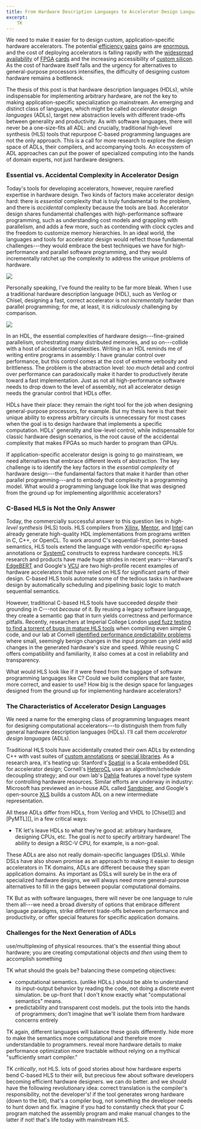 ```yaml
---
title: From Hardware Description Languages to Accelerator Design Languages
excerpt:
    TK
---
```

We need to make it easier for to design custom, application-specific hardware accelerators.
The potential [efficiency gains][darwin] gains are [enormous][catapult], and the cost of deploying accelerators is falling rapidly with the [widespread][azurenp] [availability][f1] of [FPGA][intel-pac] [cards][xilinx-alveo] and the increasing accessibility of [custom silicon][google-tapeout].
As the cost of hardware itself falls and the urgency for alternatives to general-purpose processors intensifies, the difficulty of designing custom hardware remains a bottleneck.

The thesis of this post is that hardware description languages (HDLs), while indispensable for implementing arbitrary hardware, are not the key to making application-specific specialization go mainstream.
An emerging and distinct class of languages, which might be called *accelerator design languages* (ADLs), target new abstraction levels with different trade-offs between generality and productivity.
As with software languages, there will never be a one-size-fits all ADL:
and crucially, traditional high-level synthesis (HLS) tools that repurpose C-based programming languages are not the only approach.
This is a call for more research to explore the design space of ADLs, their compilers, and accompanying tools.
An ecosystem of ADL approaches can put the power of specialized computing into the hands of domain experts, not just hardware designers.

[darwin]: http://bejerano.stanford.edu/papers/p199-turakhia.pdf
[catapult]: https://www.microsoft.com/en-us/research/wp-content/uploads/2016/02/Catapult_ISCA_2014.pdf
[xilinx-alveo]: https://www.xilinx.com/products/boards-and-kits/alveo.html
[intel-pac]: https://www.intel.com/content/www/us/en/products/details/fpga/platforms/pac.html
[f1]: https://aws.amazon.com/ec2/instance-types/f1/
[azurenp]: https://docs.microsoft.com/en-us/azure/virtual-machines/np-series
[google-tapeout]: https://www.fossi-foundation.org/2020/06/30/skywater-pdk

### Essential vs. Accidental Complexity in Accelerator Design

Today's tools for developing accelerators, however, require rarefied expertise in hardware design.
Two kinds of factors make accelerator design hard:
there is *essential* complexity that is truly fundamental to the problem, and there is *accidental* complexity because the tools are bad.
Accelerator design shares fundamental challenges with high-performance software programming,
such as understanding cost models and grappling with parallelism,
and adds a few more,
such as contending with clock cycles and the freedom to customize memory hierarchies.
In an ideal world, the languages and tools for accelerator design would reflect those fundamental challenges---they would embrace the best techniques we have for high-performance and parallel software programming, and they would incrementally ratchet up the complexity to address the unique problems of hardware.

<img src="{{site.base}}/media/adl/complexity1.png" class="img-responsive">

Personally speaking, I've found the reality to be far more bleak.
When I use a traditional hardware description language (HDL), such as Verilog or Chisel, designing a fast, correct accelerator is
not *incrementally* harder than parallel programming; for me, at least, it is *ridiculously* challenging by comparison.

<img src="{{site.base}}/media/adl/complexity2.png" class="img-responsive">

In an HDL, the essential complexities of hardware design---fine-grained parallelism, orchestrating many distributed memories, and so on---collide with a host of accidental complexities.
Writing in an HDL reminds me of writing entire programs in assembly:
I have granular control over performance, but this control comes at the cost of extreme verbosity and brittleness.
The problem is the abstraction level:
*too much* detail and control over performance can paradoxically make it harder to productively iterate toward a fast implementation.
Just as not all high-performance software needs to drop down to the level of assembly,
not all accelerator design needs the granular control that HDLs offer.

HDLs have their place: they remain the right tool for the job when designing general-purpose processors, for example.
But my thesis here is that their unique ability to express arbitrary circuits is unnecessary for most cases when the goal is to design hardware that implements a specific computation.
HDLs' generality and low-level control, while indispensable for classic hardware design scenarios, is the root cause of the accidental complexity that makes FPGAs so much harder to program than GPUs.

If application-specific accelerator design is going to go mainstream, we need alternatives that embrace different levels of abstraction.
The key challenge is to identify the key factors in the *essential complexity* of hardware design---the fundamental factors that make it harder than other parallel programming---and to embody that complexity in a programming model.
What would a programming language look like that was designed from the ground up for implementing algorithmic accelerators?

### C-Based HLS is Not the Only Answer

Today, the commercially successful answer to this question lies in *high-level synthesis* (HLS) tools.
HLS compilers from [Xilinx][xilinx-hls], [Mentor][mentor-hls], and [Intel][intel-hls] can already generate high-quality HDL implementations from programs written in C, C++, or OpenCL.
To work around C's sequential-first, pointer-based semantics,
HLS tools extend the language with vendor-specific `#pragma` annotations or [SystemC][] constructs to express hardware concepts.
HLS research and products have made huge strides in recent years---Harvard's [EdgeBERT][] and Google's [VCU][] are two high-profile recent examples of hardware accelerators that have relied on HLS for significant parts of their design.
C-based HLS tools automate some of the tedious tasks in hardware design by automatically scheduling and pipelining basic logic to match sequential semantics.

However, traditional C-based HLS tools have succeeded *despite* their grounding in C---not *because* of it.
By reusing a legacy software language, they create a semantic gap that in turn yields correctness and performance pitfalls.
Recently,
researchers at Imperial College London [used fuzz testing to find a torrent of bugs in mature HLS tools][hls-fuzz] when compiling even simple C code,
and our lab at Cornell [identified performance predictability problems][dahlia-paper]
where small, seemingly benign changes in the input program can yield wild changes in the generated hardware's size and speed.
While reusing C offers compatibility and familiarity, it also comes at a cost in reliability and transparency.

What would HLS look like if it were freed from the baggage of software programming languages like C?
Could we build compilers that are faster, more correct, and easier to use?
How big is the design space for languages designed from the ground up for implementing hardware accelerators?

[hls-fuzz]: https://yannherklotz.com/papers/esrhls_fccm2021.pdf
[dahlia-paper]: https://rachitnigam.com/files/pubs/dahlia.pdf
[intel-hls]: https://www.intel.com/content/www/us/en/software/programmable/quartus-prime/hls-compiler.html
[mentor-hls]: https://resources.sw.siemens.com/en-US/fact-sheet-catapult-high-level-synthesis-and-verification
[xilinx-hls]: https://www.xilinx.com/products/design-tools/vivado/integration/esl-design.html
[edgebert]: https://arxiv.org/abs/2011.14203
[vcu]: https://dl.acm.org/doi/abs/10.1145/3445814.3446723
[systemc]: https://accellera.org/community/systemc

### The Characteristics of Accelerator Design Languages

We need a name for the emerging class of programming languages meant for designing computational accelerators---to distinguish them from fully general hardware description languages (HDLs).
I'll call them *accelerator design languages* (ADLs).

Traditional HLS tools have accidentally created their own ADLs by extending C++ with vast suites of [custom annotations][legup-pragma] or [special libraries][hls-stream].
As a research area, it's heating up:
Stanford's [Spatial][] is a Scala embedded DSL for accelerator design;
Cornell's [HeteroCL][] uses an algorithm/schedule decoupling strategy;
and our own lab's [Dahlia][] features a novel type system for controlling hardware resources.
Similar efforts are underway in industry:
Microsoft has previewed an in-house ADL called [Sandpiper][],
and Google's open-source [XLS][] builds a custom ADL on a new intermediate representation.

All these ADLs differ from HDLs, from Verilog and VHDL to [Chisel][] and [PyMTL][], in a few critical ways:

* TK let's leave HDLs to what they're good at: arbitrary hardware, designing CPUs, etc.
The goal is *not* to specify arbitrary hardware! The ability to design a RISC-V CPU, for example, is a non-goal.

These ADLs are also not really domain-specific languages (DSLs).
While DSLs have also shown promise as an approach to making it easier to design accelerators in TK domains,
ADLs are different because they span application domains.
As important as DSLs will surely be in the era of specialized hardware designs, we will always need more general-purpose alternatives to fill in the gaps between popular computational domains.

TK
But as with software languages, there will never be one language to rule them all---we need a broad diversity of options that embrace different language paradigms,
strike different trade-offs between performance and productivity,
or offer special features for specific application domains.

[xls]: https://google.github.io/xls/
[sandpiper]: https://twitter.com/pldrnt/status/1300851721829261312
[dahlia]: https://capra.cs.cornell.edu/dahlia/
[heterocl]: https://heterocl.csl.cornell.edu/
[spatial]: https://spatial-lang.org/
[hls-stream]: https://www.xilinx.com/html_docs/xilinx2020_2/vitis_doc/hls_stream_library.html#mes1539734221433
[legup-pragma]: https://download-soc.microsemi.com/FPGA/HLS-EAP/docs/legup-9.1-docs/pragmas.html#pragmas

### Challenges for the Next Generation of ADLs

use/multiplexing of physical resources. that's the essential thing about hardware; you are creating computational objects *and then* using them to accomplish something

TK what should the goals be? balancing these competing objectives:
- computational semantics. (unlike HDLs.) should be able to understand its input-output behavior by reading the code, not doing a discrete event simulation. be up-front that I don't know exactly what "computational semantics" means.
- predictability and transparent cost models. put the tools into the hands of programmers; don't imagine that we'll isolate them from hardware concerns entirely

TK again, different languages will balance these goals differently. hide more to make the semantics more computational and therefore more understandable to programmers. reveal more hardware details to make performance optimization more tractable without relying on a mythical "sufficiently smart compiler."

TK *critically*, not HLS.
lots of good stories about how hardware experts bend C-based HLS to their will, but precious few about software developers becoming efficient hardware designers.
we can do better.
and we should have the following revolutionary idea: correct translation is the compiler's responsibility, not the developer's! if the tool generates wrong hardware (down to the bit), that's a compiler bug, not something the developer needs to hunt down and fix.
imagine if you had to constantly check that your C program matched the assembly program and make manual changes to the latter if not! that's life today with mainstream HLS.
